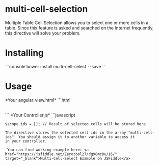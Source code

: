 # multi-cell-selection
Multiple Table Cell Selection allows you to select one or more cells in a table. Since this feature is asked and searched on the Internet frequently,
this directive will solve your problem.

<h1>Installing</h1>
```console
bower install multi-cell-select --save
```
<h1>Usage</h1>
*Your angular_view.html*
```html
	<table ng-table="exampleTable" multi-cell-select multi-cell-ids="ids">
	        <!-- Your table design here -->
	</table>
```
*Your Controller.js*
```javascript

    $scope.ids = []; // Result of selected cells will be stored here

```
The directive stores the selected cell ids in the array "multi-cell-ids". You should assign it to another variable to access it
in your controller. 
 
 You can find working example here: <a href="https://jsfiddle.net/Zerocool27/dg98mc9u/16/" target="_blank">Multi-Cell-Select Example on JSFiddle</a>
